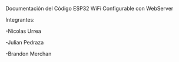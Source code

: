Documentación del Código ESP32 WiFi Configurable con WebServer
 
 Integrantes:
 
-Nicolas Urrea 

-Julian Pedraza

-Brandon Merchan
